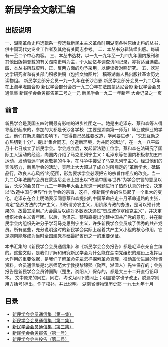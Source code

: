 # 新民学会文献汇编


## 出版说明

一、湖南革命史料选辑系一套选裁新民主主义革命时期湖南各种原始史料的丛书，供中国现代史专业工作者及其他有关同志参考。
二、本丛书分辑陆续出版。每辑有一至二个中心内容。
三、本丛书选材，以一九一九年至一九四九年国内报刊和其他出版物登载的有关湖南史料为主，个人回忆与调查访问记录，亦将适当选载。
四、本丛书所载资料，正、反两方面的均予采用，以便读者对照研究。
五、欢迎史学研究者和有关部门积极供稿（包括文物图片）
稿寄湖南人民出版社革命历史读物组。
新民学会部分会员一九一九年在长沙合影
新民学会部分会员一九二〇年在上海半淞园合影
新民学会部分会员一九二〇年在法国蒙达尼合影
新民学会会员通信集
新民学会会务报告第二号之一元
新民学会一九二一年新年
大会记录之一页

## 前言

新民学会是我国五四时期最有影响的进步社团之一。她是由毛泽东、蔡和森等人得导组织起来的，参加的大都是长沙各学校（主要是湖南第一师范）毕业或肆业的学生。他们在新思潮的影响下，“觉得自己品性要改造，学问要进步”，“求友互助之心热切到十分”，提出“集合同志，创造新环境，为共同的活动”，在一九一八平四月十七日成立了新民学会。学会成立后，发起留法勤工位学，蔡和森在法研究了国际工人运动的经验，向国内介绍了马克思列宁主义：毛泽东等在国内积极参加五四运动，发动驱远军阀张敬尧的斗争，在斗争中接受了马克思列宁主义。经过他们的实浅努力，新民学会的活动，实际上大大超过了成立时所规定的“革新学术，砥砺品行，改良人心风俗”的范围，形势要求学会必须把它的宗旨作相应的改变。当一九二〇年法国的会员在蒙达尼会议上提出以“改造中国与世界”为学会宗言的意见以后，长沙的会员在一九二一年新年大会上就这一问题进行了热烈认真的计论，决定以“改造中国与世界”作为学会的宗旨，这样，使新民学会的性质起了一个重大的变化。毛泽东在会上明确表示同意蔡和森提出的中国革命应走十月革命道路的主张，肯定“急烈方法的共产主义，即所谓劳农主义，用阶级专政的办法，是可以预计效果的，故最宜采用。”大会最后以绝对多数表决通过“赞成波尔塞维克主义”，并决定组织社会主义青年团。以后，毛泽东、蔡和森提出创建中国共产党的意见，并在新民学会内组织先进分子学习马克思列宁主义，许多新民学会会员成了优秀的共产党员。所有这些，充分说明这时的新民学会实际上起着共产主义小组的核心作用，它是湖南能够成为当时全国建党基础最好省份之一的重要保证。

本书汇集的《新民学会会员通信集》和《新民学会会务报告》都是毛泽东亲自主编的。这些文献，是我们了解和研究新民学会为什么能在湖南党组织的建设上发挥巨大作用的重要依据，是我们了解革命先辈怎样探索革命真理，推动革命进展的珍贵资料。会员通信集是北京师范大学教授黎锦熙（劭西，湘潭人）先生保存的；会务报告是新民学会会员钟国陶（楚生，浏阳人）保存的，都是大三十二开直行铅印本。
文中原来的同左、同右，均改为同下或同上；明显错字也予改正，脱漏字则用方括号[标出，作了校补，并此说明。
湖南省博物馆历史部
一九七九年十月

## 目录

- [新民学会会员通信集（第一集）](/XinMin/1.md)
- [新民学会会员通信集（第二集）](/XinMin/2.md)
- [新民学会会员通信集（第三集）](/XinMin/3.md)
- [新民学会会务报告（第一号）](/XinMin/4.md)
- [新民学会会务投告（第二号）](/XinMin/5.md)